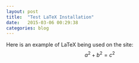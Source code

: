 ```yaml
---
layout: post
title:  "Test LaTeX Installation"
date:   2015-03-06 00:29:38
categories: blog
---
```


Here is an example of LaTeX being used on the site:
$$ a^2 + b^2 = c^2 $$